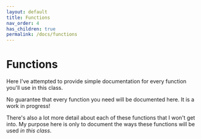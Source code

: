 ```yaml
---
layout: default
title: Functions
nav_order: 4
has_children: true
permalink: /docs/functions
---
```


# Functions

Here I've attempted to provide simple documentation for every function you'll use in this class.

No guarantee that every function you need will be documented here. It is a work in progress!

There's also a lot more detail about each of these functions that I won't get into. My purpose here is only to document the ways these functions will be used *in this class*.


